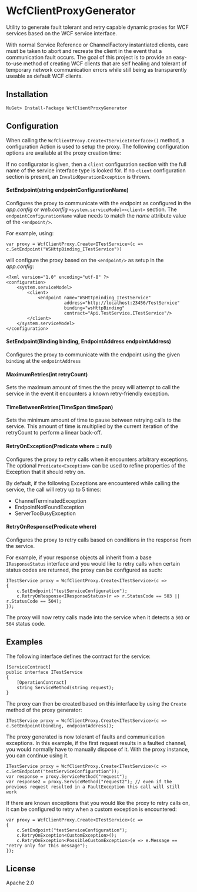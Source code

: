 WcfClientProxyGenerator
=========================
Utility to generate fault tolerant and retry capable dynamic proxies for WCF services based on the WCF service interface. 

With normal Service Reference or ChannelFactory instantiated clients, care must be taken to abort and recreate the client in the event that a communication fault occurs. The goal of this project is to provide an easy-to-use method of creating WCF clients that are self healing and tolerant of temporary network communication errors while still being as transparently useable as default WCF clients.

Installation
------------

    NuGet> Install-Package WcfClientProxyGenerator

Configuration
-------------
When calling the `WcfClientProxy.Create<TServiceInterface>()` method, a configuration Action is used to setup the proxy. The following configuration options are available at the proxy creation time:

If no configurator is given, then a `client` configuration section with the full name of the service interface type is looked for. If no `client` configuration section is present, an `InvalidOperationException` is thrown.

#### SetEndpoint(string endpointConfigurationName)
Configures the proxy to communicate with the endpoint as configured in the _app.config_ or _web.config_ `<system.serviceModel><client>` section. The `endpointConfigurationName` value needs to match the _name_ attribute value of the `<endpoint/>`.

For example, using:

    var proxy = WcfClientProxy.Create<ITestService>(c => c.SetEndpoint("WSHttpBinding_ITestService"))

will configure the proxy based on the `<endpoint/>` as setup in the _app.config_:

    <?xml version="1.0" encoding="utf-8" ?>
    <configuration>
        <system.serviceModel>
            <client>
                <endpoint name="WSHttpBinding_ITestService"
                          address="http://localhost:23456/TestService" 
                          binding="wsHttpBinding" 
                          contract="Api.TestService.ITestService"/>
            </client>
        </system.serviceModel>
    </configuration>

#### SetEndpoint(Binding binding, EndpointAddress endpointAddress)
Configures the proxy to communicate with the endpoint using the given `binding` at the `endpointAddress`

#### MaximumRetries(int retryCount)
Sets the maximum amount of times the the proxy will attempt to call the service in the event it encounters a known retry-friendly exception.

#### TimeBetweenRetries(TimeSpan timeSpan)
Sets the minimum amount of time to pause between retrying calls to the service. This amount of time is multiplied by the current iteration of the retryCount to perform a linear back-off.

#### RetryOnException<TException>(Predicate<TException> where = null)
Configures the proxy to retry calls when it encounters arbitrary exceptions. The optional `Predicate<Exception>` can be used to refine properties of the Exception that it should retry on.

By default, if the following Exceptions are encountered while calling the service, the call will retry up to 5 times:

* ChannelTerminatedException
* EndpointNotFoundException
* ServerTooBusyException

#### RetryOnResponse<TResponse>(Predicate<TResponse> where)
Configures the proxy to retry calls based on conditions in the response from the service.

For example, if your response objects all inherit from a base `IResponseStatus` interface and you would like to retry calls when certain status codes are returned, the proxy can be configured as such:

    ITestService proxy = WcfClientProxy.Create<ITestService>(c =>
    {
        c.SetEndpoint("testServiceConfiguration");
        c.RetryOnResponse<IResponseStatus>(r => r.StatusCode == 503 || r.StatusCode == 504);
    });
    
The proxy will now retry calls made into the service when it detects a `503` or `504` status code.


Examples
--------
The following interface defines the contract for the service:

    [ServiceContract]
    public interface ITestService
    {
        [OperationContract]
        string ServiceMethod(string request);
    }

The proxy can then be created based on this interface by using the `Create` method of the proxy generator:

    ITestService proxy = WcfClientProxy.Create<ITestService>(c => c.SetEndpoint(binding, endpointAddress));

The proxy generated is now tolerant of faults and communication exceptions. In this example, if the first request results in a faulted channel, you would normally have to manually dispose of it. With the proxy instance, you can continue using it.

    ITestService proxy = WcfClientProxy.Create<ITestService>(c => c.SetEndpoint("testServiceConfiguration"));
    var response = proxy.ServiceMethod("request");
    var response2 = proxy.ServiceMethod("request2"); // even if the previous request resulted in a FaultException this call will still work

If there are known exceptions that you would like the proxy to retry calls on, it can be configured to retry when a custom exception is encountered:

    var proxy = WcfClientProxy.Create<ITestService>(c =>
    {
        c.SetEndpoint("testServiceConfiguration");
        c.RetryOnException<CustomException>();
        c.RetryOnException<PossibleCustomException>(e => e.Message == "retry only for this message");
    });

License
-------
Apache 2.0
